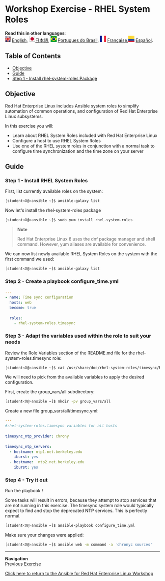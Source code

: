 # Workshop Exercise - RHEL System Roles

**Read this in other languages**:
<br>![uk](../images/uk.png) [English](README.md),  ![japan](../images/japan.png)[日本語](README.ja.md), ![brazil](../images/brazil.png) [Portugues do Brasil](README.pt-br.md), ![france](../images/fr.png) [Française](README.fr.md),![Español](../images/col.png) [Español](README.es.md).

## Table of Contents

* [Objective](#objective)
* [Guide](#guide)
* [Step 1 - Install rhel-system-roles Package](#step-1---install-rhel-system-roles-package)

## Objective

Red Hat Enterprise Linux includes Ansible system roles to simplify automation of common operations, and configuration of Red Hat Enterprise Linux subsystems.

In this exercise you will:

* Learn about RHEL System Roles included with Red Hat Enterprise Linux
* Configure a host to use RHEL System Roles
* Use one of the RHEL system roles in conjunction with a normal task to configure time synchronization and the time zone on your server

## Guide

### Step 1 - Install RHEL System Roles

First, list currently available roles on the system:

```bash
[student<X@>ansible ~]$ ansible-galaxy list
```

Now let's install the rhel-system-roles package

```bash
[student<X@>ansible ~]$ sudo yum install rhel-system-roles
```

> **Note**
>
> Red Hat Enterprise Linux 8 uses the dnf package manager and shell command. However, yum aliases are available for convenience.


We can now list newly available RHEL System Roles on the system with the first command we used:

```bash
[student<X@>ansible ~]$ ansible-galaxy list
```

### Step 2 - Create a playbook **configure_time.yml**

```yaml
---
- name: Time sync configuration
  hosts: web
  become: true

  roles:
    - rhel-system-roles.timesync
```

### Step 3 - Adapt the variables used within the role to suit your needs

Review the Role Variables section of the README.md file for the rhel-system-roles.timesync role:

```bash
[student<X@>ansible ~]$ cat /usr/share/doc/rhel-system-roles/timesync/README.md
```

We will need to pick from the available variables to apply the desired configuration.

First, create the group_vars/all subdirectory:

```bash
[student<X@>ansible ~]$ mkdir -pv group_vars/all
```

Create a new file group_vars/all/timesync.yml:

```yaml
---
#rhel-system-roles.timesync variables for all hosts

timesync_ntp_provider: chrony

timesync_ntp_servers:
  - hostname: ntp1.net.berkeley.edu
    iburst: yes
  - hostname:  ntp2.net.berkeley.edu
    iburst: yes
```

### Step 4 - Try it out

Run the playbook !

Some tasks will result in errors, because they attempt to stop services that are not running in this exercise. The timesync system role would typically expect to find and stop the deprecated NTP services. This is perfectly normal.

```bash
[student<X@>ansible ~]$ ansible-playbook configure_time.yml
```

Make sure your changes were applied:

```bash
[student<X@>ansible ~]$ ansible web -m command -a 'chronyc sources'
```

---
**Navigation**
<br>
[Previous Exercise](../1.7-role)

[Click here to return to the Ansible for Red Hat Enterprise Linux Workshop](../README.md)
